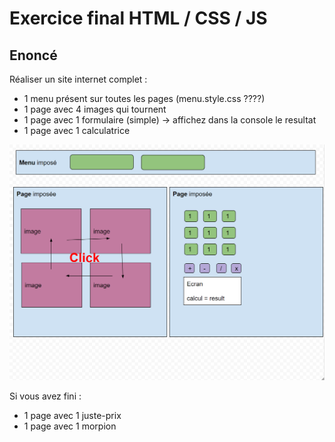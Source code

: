 # Exercice final HTML / CSS / JS

## Enoncé

Réaliser un site internet complet : 
* 1 menu présent sur toutes les pages (menu.style.css ????)
* 1 page avec 4 images qui tournent
* 1 page avec 1 formulaire (simple) -> affichez dans la console le resultat
* 1 page avec 1 calculatrice

![Wireframe de l'énoncé](/assets/images/wireframe_enonce.png)

Si vous avez fini :  
* 1 page avec 1 juste-prix
* 1 page avec 1 morpion